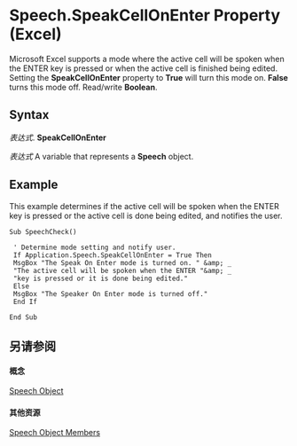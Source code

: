 
# Speech.SpeakCellOnEnter Property (Excel)

Microsoft Excel supports a mode where the active cell will be spoken when the ENTER key is pressed or when the active cell is finished being edited. Setting the  **SpeakCellOnEnter** property to **True** will turn this mode on. **False** turns this mode off. Read/write **Boolean**.


## Syntax

 _表达式_. **SpeakCellOnEnter**

 _表达式_ A variable that represents a **Speech** object.


## Example

This example determines if the active cell will be spoken when the ENTER key is pressed or the active cell is done being edited, and notifies the user.


```
Sub SpeechCheck() 
 
 ' Determine mode setting and notify user. 
 If Application.Speech.SpeakCellOnEnter = True Then 
 MsgBox "The Speak On Enter mode is turned on. " &amp; _ 
 "The active cell will be spoken when the ENTER "&amp; _ 
 "key is pressed or it is done being edited." 
 Else 
 MsgBox "The Speaker On Enter mode is turned off." 
 End If 
 
End Sub
```


## 另请参阅


#### 概念


[Speech Object](1ddd61bc-989e-4766-423e-515ec5d1c23a.md)
#### 其他资源


[Speech Object Members](http://msdn.microsoft.com/library/5dcc198f-153f-0049-d870-bf162cbde9c7%28Office.15%29.aspx)